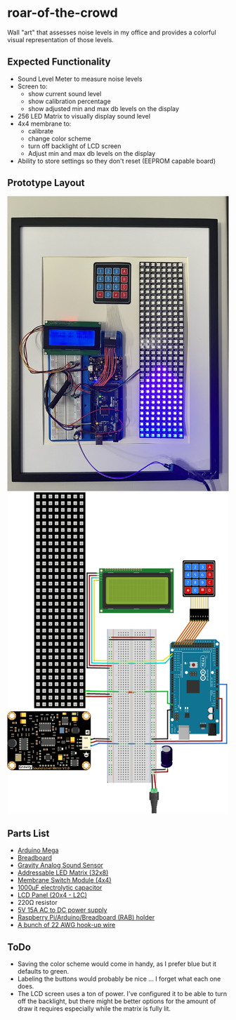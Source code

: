 # roar-of-the-crowd
Wall "art" that assesses noise levels in my office and provides a colorful visual representation of those levels.

## Expected Functionality

* Sound Level Meter to measure noise levels
* Screen to:
    * show current sound level
    * show calibration percentage
    * show adjusted min and max db levels on the display
* 256 LED Matrix to visually display sound level
* 4x4 membrane to:
    * calibrate
    * change color scheme
    * turn off backlight of LCD screen
    * Adjust min and max db levels on the display
* Ability to store settings so they don't reset (EEPROM capable board)

## Prototype Layout
![photo of prototype](/images/photo.JPEG)
![image of prototype](/images/diagram.PNG)

## Parts List

* [Arduino Mega](https://www.amazon.com/ELEGOO-ATmega2560-ATMEGA16U2-Compatible-Arduino/dp/B091DSB8HY)
* [Breadboard](https://www.amazon.com/Breadboards-Solderless-Breadboard-Distribution-Connecting/dp/B07DL13RZH)
* [Gravity Analog Sound Sensor](https://wiki.dfrobot.com/Gravity__Analog_Sound_Level_Meter_SKU_SEN0232) 
* [Addressable LED Matrix (32x8)](https://www.btf-lighting.com/products/ws2812b-panel-screen-8-8-16-16-8-32-pixel-256-pixels-digital-flexible-led-programmed-individually-addressable-full-color-dc5v?variant=20203594612836)
* [Membrane Switch Module (4x4)](https://tinkersphere.com/buttons-switches/762-adhesive-keypad-membrane-matrix-3x4.html)
* [1000µF electrolytic capacitor](https://www.amazon.com/gp/product/B07Y3F2TQ7) 
* [LCD Panel (20x4 - L2C)](https://www.amazon.com/gp/product/B01GPUMP9C/)
* 220Ω resistor
* [5V 15A AC to DC power supply](https://www.amazon.com/ALITOVE-Transformer-Converter-5-5x2-1mm-100V-240V/dp/B01LXN7MN3)
* [Raspberry Pi/Arduino/Breadboard (RAB) holder](https://www.amazon.com/SunFounder-Holder-Raspberry-Breadboard-Arduino/dp/B081167YZM)
* [A bunch of 22 AWG hook-up wire](https://www.amazon.com/TUOFENG-Wire-Solid-different-colored-spools/dp/B07TX6BX47/)

## ToDo
* Saving the color scheme would come in handy, as I prefer blue but it defaults to green.
* Labeling the buttons would probably be nice ... I forget what each one does.
* The LCD screen uses a ton of power.  I've configured it to be able to turn off the backlight, but there might be better options for the amount of draw it requires especially while the matrix is fully lit.